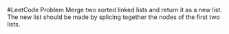 #LeetCode Problem
Merge two sorted linked lists and return it as a new list. The new list should be made by splicing together the nodes of the first two lists.